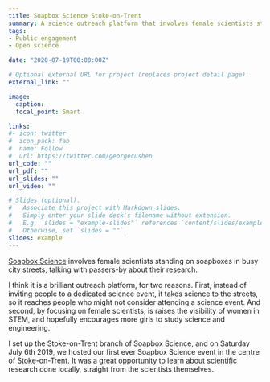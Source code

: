 ```yaml
---
title: Soapbox Science Stoke-on-Trent
summary: A science outreach platform that involves female scientists standing on soapboxes in busy city streets, talking with passers-by about their research.
tags:
- Public engagement
- Open science

date: "2020-07-19T00:00:00Z"

# Optional external URL for project (replaces project detail page).
external_link: ""

image:
  caption:
  focal_point: Smart

links:
#- icon: twitter
#  icon_pack: fab
#  name: Follow
#  url: https://twitter.com/georgecushen
url_code: ""
url_pdf: ""
url_slides: ""
url_video: ""

# Slides (optional).
#   Associate this project with Markdown slides.
#   Simply enter your slide deck's filename without extension.
#   E.g. `slides = "example-slides"` references `content/slides/example-slides.md`.
#   Otherwise, set `slides = ""`.
slides: example
---
```


[Soapbox Science](https://soapboxscience.org/) involves female scientists standing on soapboxes in busy city streets, talking with passers-by about their research.

I think it is a brilliant outreach platform, for two reasons. First, instead of inviting people to a dedicated science event, it takes science to the streets, so it reaches people who might not consider attending a science event. And second, by focusing on female scientists, is raises the visibility of women in STEM, and hopefully encourages more girls to study science and engineering.

I set up the Stoke-on-Trent branch of Soapbox Science, and on Saturday July 6th 2019, we hosted our first ever Soapbox Science event in the centre of Stoke-on-Trent. It was a great opportunity to learn about scientific research done locally, straight from the scientists themselves.
